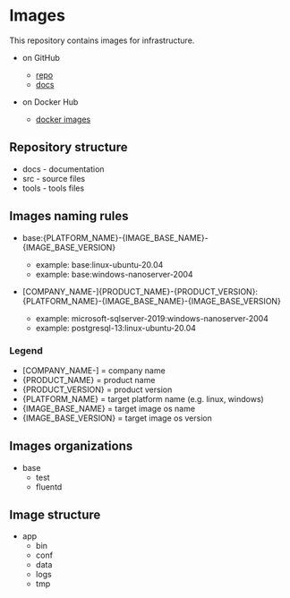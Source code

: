 # Images

This repository contains images for infrastructure.

* on GitHub
  * [repo](https://github.com/simpleunionspace/images)
  * [docs](https://simpleunionspace.github.io/images/)

* on Docker Hub
  * [docker images](https://hub.docker.com/u/simpleunionspace)

## Repository structure

* docs  - documentation
* src   - source files
* tools - tools files

## Images naming rules

* base:{PLATFORM_NAME}-{IMAGE_BASE_NAME}-{IMAGE_BASE_VERSION}
  * example: base:linux-ubuntu-20.04
  * example: base:windows-nanoserver-2004

* [COMPANY_NAME-]{PRODUCT_NAME}-{PRODUCT_VERSION}:{PLATFORM_NAME}-{IMAGE_BASE_NAME}-{IMAGE_BASE_VERSION}
  * example: microsoft-sqlserver-2019:windows-nanoserver-2004
  * example: postgresql-13:linux-ubuntu-20.04

### Legend

* [COMPANY_NAME-]      = company name
* {PRODUCT_NAME}       = product name
* {PRODUCT_VERSION}    = product version
* {PLATFORM_NAME}      = target platform name (e.g. linux, windows)
* {IMAGE_BASE_NAME}    = target image os name
* {IMAGE_BASE_VERSION} = target image os version

## Images organizations

* base
  * test
  * fluentd

## Image structure

* app
  * bin
  * conf
  * data
  * logs
  * tmp
